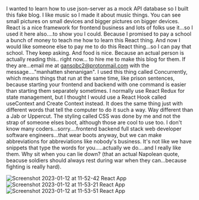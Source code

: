 I wanted to learn how to use json-server as a mock API database so I built this fake blog. I like music so I made it about music things. You can see small pictures on small devices and bigger pictures on bigger devices.  React is a nice framework for frontend business and lots of folks use it...so I used it here also....to show you I could. Because I promised to pay a school a bunch of money to teach me how to learn this React thing. And now I would like someone else to pay me to do this React thing...so I can pay that school. They keep asking. And food is nice.  Because an actual person is actually reading this.. right now... to hire me to make this blog for them.  If they are...email me at gansobc2@protonmail.com with the message...."manhatten shenanigan".   I used this thing called Concurrently, which means things that run at the same time, like prison sentences, because starting your frontend and backend with one command is easier than starting them separately sometimes.  I normally use React Redux for state management,  but I thought I would use a React Hook called useContext and Create Context instead.  It does the same thing just with different words that tell the computer to do it such a way. Way different than a Jab or Uppercut.   The styling called CSS was done by me and not the strap of someone elses boot, although those are cool to use too.  I don't know many coders...sorry....frontend backend full stack web developer software engineers...that wear boots anyway,  but we can make abbreviations for abbreviations like nobody's business. It's not like we have snippets that type the words for you.....actually we do....and I really like them.  Why sit when you can lie down? (that an actual Napolean quote, beacuse soldiers should always rest during war when they can...because fighting is really hard).  

![Screenshot 2023-01-12 at 11-52-42 React App](https://user-images.githubusercontent.com/72115377/212155269-ab29acaa-1537-488e-a5a3-0ef0ffb00e0a.png)
![Screenshot 2023-01-12 at 11-53-21 React App](https://user-images.githubusercontent.com/72115377/212155351-d0d00ea7-8c94-4ce1-84f8-472d5575abe8.png)
![Screenshot 2023-01-12 at 11-53-51 React App](https://user-images.githubusercontent.com/72115377/212155392-4a014fa0-8c16-4c4f-86cb-6bc7404601f5.png)
